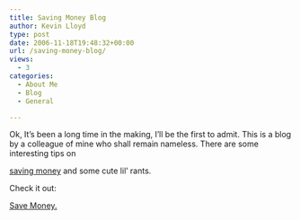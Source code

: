 ```yaml
---
title: Saving Money Blog
author: Kevin Lloyd
type: post
date: 2006-11-18T19:48:32+00:00
url: /saving-money-blog/
views:
  - 3
categories:
  - About Me
  - Blog
  - General

---
```

<!--adsense-->Ok, It&#8217;s been a long time in the making, I&#8217;ll be the first to admit. This is a blog by a colleague of mine who shall remain nameless. There are some interesting tips on 

[saving money][1] and some cute lil&#8217; rants.

Check it out:

[Save Money.][1]

 [1]: http://www.howisavemoney.net/